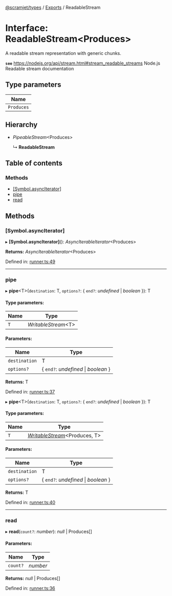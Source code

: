 [@scramjet/types](../README.md) / [Exports](../modules.md) / ReadableStream

# Interface: ReadableStream<Produces\>

A readable stream representation with generic chunks.

**`see`** https://nodejs.org/api/stream.html#stream_readable_streams Node.js Readable stream documentation

## Type parameters

Name |
------ |
`Produces` |

## Hierarchy

* *PipeableStream*<Produces\>

  ↳ **ReadableStream**

## Table of contents

### Methods

- [[Symbol.asyncIterator]](readablestream.md#[symbol.asynciterator])
- [pipe](readablestream.md#pipe)
- [read](readablestream.md#read)

## Methods

### [Symbol.asyncIterator]

▸ **[Symbol.asyncIterator]**(): *AsyncIterableIterator*<Produces\>

**Returns:** *AsyncIterableIterator*<Produces\>

Defined in: [runner.ts:49](https://github.com/scramjet-cloud-platform/scramjet-csi-dev/blob/42b038e/src/types/runner.ts#L49)

___

### pipe

▸ **pipe**<T\>(`destination`: T, `options?`: { `end?`: *undefined* \| *boolean*  }): T

#### Type parameters:

Name | Type |
------ | ------ |
`T` | *WritableStream*<T\> |

#### Parameters:

Name | Type |
------ | ------ |
`destination` | T |
`options?` | { `end?`: *undefined* \| *boolean*  } |

**Returns:** T

Defined in: [runner.ts:37](https://github.com/scramjet-cloud-platform/scramjet-csi-dev/blob/42b038e/src/types/runner.ts#L37)

▸ **pipe**<T\>(`destination`: T, `options?`: { `end?`: *undefined* \| *boolean*  }): T

#### Type parameters:

Name | Type |
------ | ------ |
`T` | [*WritableStream*](writablestream.md)<Produces, T\> |

#### Parameters:

Name | Type |
------ | ------ |
`destination` | T |
`options?` | { `end?`: *undefined* \| *boolean*  } |

**Returns:** T

Defined in: [runner.ts:40](https://github.com/scramjet-cloud-platform/scramjet-csi-dev/blob/42b038e/src/types/runner.ts#L40)

___

### read

▸ **read**(`count?`: *number*): *null* \| Produces[]

#### Parameters:

Name | Type |
------ | ------ |
`count?` | *number* |

**Returns:** *null* \| Produces[]

Defined in: [runner.ts:36](https://github.com/scramjet-cloud-platform/scramjet-csi-dev/blob/42b038e/src/types/runner.ts#L36)

